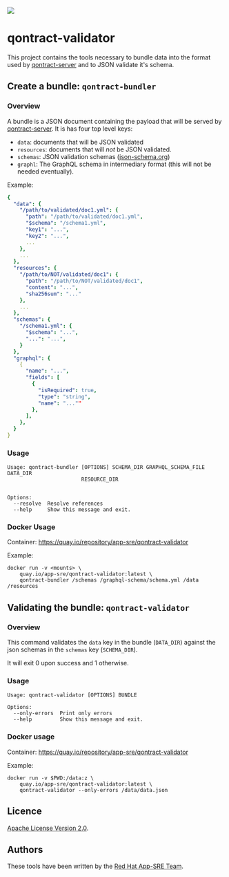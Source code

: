 ![](https://img.shields.io/github/license/app-sre/qontract-reconcile.svg?style=flat)

# qontract-validator

This project contains the tools necessary to bundle data into the format used by [qontract-server](https://github.com/app-sre/qontract-server) and to JSON validate it's schema.

## Create a bundle: `qontract-bundler`

### Overview

A bundle is a JSON document containing the payload that will be served by [qontract-server](https://github.com/app-sre/qontract-server). It is has four top level keys:

- `data`: documents that will be JSON validated
- `resources`: documents that will *not* be JSON validated.
- `schemas`: JSON validation schemas ([json-schema.org](http://json-schema.org))
- `graphl`: The GraphQL schema in intermediary format (this will not be needed eventually).

Example:

```yaml
{
  "data": {
    "/path/to/validated/doc1.yml": {
      "path": "/path/to/validated/doc1.yml",
      "$schema": "/schema1.yml",
      "key1": "...",
      "key2": "...",
      ...
    },
    ...
  },
  "resources": {
    "/path/to/NOT/validated/doc1": {
      "path": "/path/to/NOT/validated/doc1",
      "content": "...",
      "sha256sum": "..."
    },
    ...
  },
  "schemas": {
    "/schema1.yml": {
      "$schema": "...",
      "...": "...",
    }
  },
  "graphql": {
    {
      "name": "...",
      "fields": [
        {
          "isRequired": true,
          "type": "string",
          "name": "...""
        },
      ],
    },
  }
}
```

### Usage

```
Usage: qontract-bundler [OPTIONS] SCHEMA_DIR GRAPHQL_SCHEMA_FILE DATA_DIR
                        RESOURCE_DIR


Options:
  --resolve  Resolve references
  --help     Show this message and exit.
```

### Docker Usage

Container: https://quay.io/repository/app-sre/qontract-validator

Example:

```
docker run -v <mounts> \
    quay.io/app-sre/qontract-validator:latest \
    qontract-bundler /schemas /graphql-schema/schema.yml /data /resources
```

## Validating the bundle: `qontract-validator`

### Overview

This command validates the `data` key in the bundle (`DATA_DIR`) against the json schemas in the `schemas` key (`SCHEMA_DIR`).

It will exit 0 upon success and 1 otherwise.


### Usage

```
Usage: qontract-validator [OPTIONS] BUNDLE

Options:
  --only-errors  Print only errors
  --help         Show this message and exit.
```

### Docker usage

Container: https://quay.io/repository/app-sre/qontract-validator

Example:

```
docker run -v $PWD:/data:z \
    quay.io/app-sre/qontract-validator:latest \
    qontract-validator --only-errors /data/data.json
```


## Licence

[Apache License Version 2.0](https://www.apache.org/licenses/LICENSE-2.0).

## Authors

These tools have been written by the [Red Hat App-SRE Team](mailto:sd-app-sre@redhat.com).
